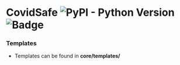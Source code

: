 # CovidSafe <img alt="PyPI - Python Version" src="https://img.shields.io/pypi/pyversions/Django"> <img alt="Badge" src="https://img.shields.io/badge/Covid-Safe-blue">

### Templates
* Templates can be found in **core/templates/**
